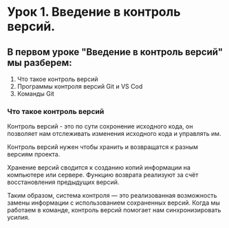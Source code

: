 # Урок 1. Введение в контроль версий. 
## В первом уроке "Введение в контроль версий" мы разберем: 
1) Что такое контроль версий
2) Программы контроля версий Git и VS Cod
3) Команды Git 

### Что такое контроль версий
Контроль версий - это по сути сохронение исходного кода, он позволяет нам отслеживать изменения исходного кода и управлять им. 

Контроль версий нужен чтобы хранить и возвращатся к разным версиям проекта. 

Хранение версий сводится к созданию копий информации на компьютере или сервере.
Функцию возврата реализуют за счёт восстановления предыдущих версий. 

Таким образом, система контроля — это реализованная возможность замены информации 
с использованием сохраненных версий.
Когда мы работаем в команде, контроль версий помогает нам синхронизировать усилия. 

